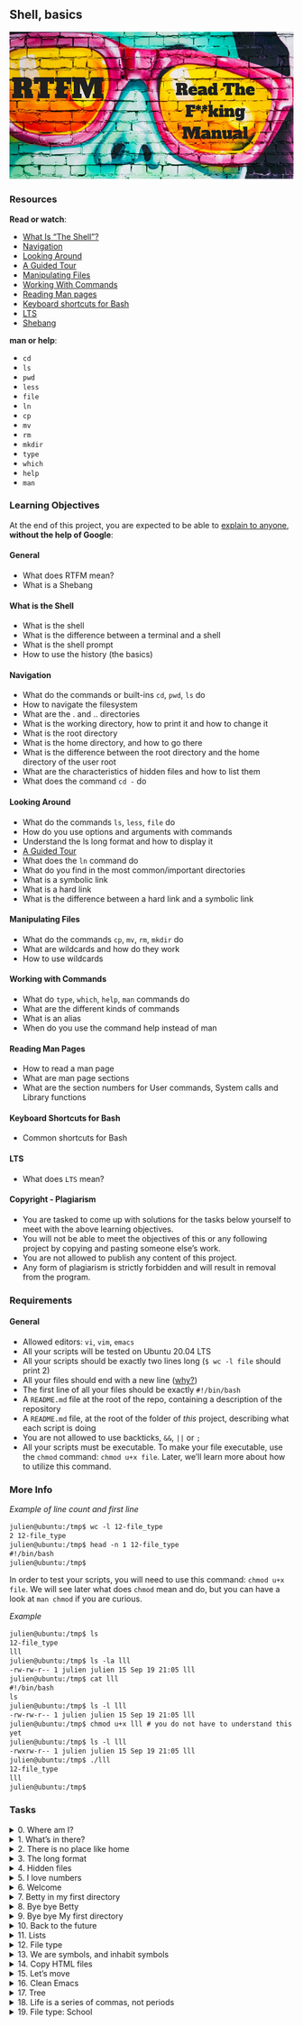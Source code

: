 ## Shell, basics

![RTFM](rtfm.jpg)

### Resources

**Read or watch**:

- [What Is “The Shell”?](https://linuxcommand.org/lc3_lts0010.php)
- [Navigation](https://linuxcommand.org/lc3_lts0020.php)
- [Looking Around](https://linuxcommand.org/lc3_lts0030.php)
- [A Guided Tour](https://linuxcommand.org/lc3_lts0040.php)
- [Manipulating Files](https://linuxcommand.org/lc3_lts0050.php)
- [Working With Commands](https://linuxcommand.org/lc3_lts0060.php)
- [Reading Man pages](https://linuxcommand.org/lc3_man_pages/man1.html)
- [Keyboard shortcuts for Bash](https://www.howtogeek.com/181/keyboard-shortcuts-for-bash-command-shell-for-ubuntu-debian-suse-redhat-linux-etc/)
- [LTS](https://wiki.ubuntu.com/LTS)
- [Shebang](https://en.wikipedia.org/wiki/Shebang_%28Unix%29)

**man or help**:

- `cd`
- `ls`
- `pwd`
- `less`
- `file`
- `ln`
- `cp`
- `mv`
- `rm`
- `mkdir`
- `type`
- `which`
- `help`
- `man`

### Learning Objectives

At the end of this project, you are expected to be able to [explain to anyone](https://fs.blog/feynman-learning-technique/?fbclid=IwAR2K5_BGPVo0QjJXkOIIqNsqcXK4lTskPWJvA0asKQIGtCPWaQBdKmj1Ztg), **without the help of Google**:

#### General

- What does RTFM mean?
- What is a Shebang

#### What is the Shell

- What is the shell
- What is the difference between a terminal and a shell
- What is the shell prompt
- How to use the history (the basics)

#### Navigation

- What do the commands or built-ins `cd`, `pwd`, `ls` do
- How to navigate the filesystem
- What are the . and .. directories
- What is the working directory, how to print it and how to change it
- What is the root directory
- What is the home directory, and how to go there
- What is the difference between the root directory and the home directory of the user root
- What are the characteristics of hidden files and how to list them
- What does the command `cd -` do

#### Looking Around

- What do the commands `ls`, `less`, `file` do
- How do you use options and arguments with commands
- Understand the ls long format and how to display it
- [A Guided Tour](https://linuxcommand.org/lc3_lts0040.php)
- What does the `ln` command do
- What do you find in the most common/important directories
- What is a symbolic link
- What is a hard link
- What is the difference between a hard link and a symbolic link

#### Manipulating Files

- What do the commands `cp`, `mv`, `rm`, `mkdir` do
- What are wildcards and how do they work
- How to use wildcards

#### Working with Commands

- What do `type`, `which`, `help`, `man` commands do
- What are the different kinds of commands
- What is an alias
- When do you use the command help instead of man

#### Reading Man Pages

- How to read a man page
- What are man page sections
- What are the section numbers for User commands, System calls and Library functions

#### Keyboard Shortcuts for Bash

- Common shortcuts for Bash

#### LTS

- What does `LTS` mean?

#### Copyright - Plagiarism

- You are tasked to come up with solutions for the tasks below yourself to meet with the above learning objectives.
- You will not be able to meet the objectives of this or any following project by copying and pasting someone else’s work.
- You are not allowed to publish any content of this project.
- Any form of plagiarism is strictly forbidden and will result in removal from the program.

### Requirements

#### General

- Allowed editors: `vi`, `vim`, `emacs`
- All your scripts will be tested on Ubuntu 20.04 LTS
- All your scripts should be exactly two lines long (`$ wc -l file` should print 2)
- All your files should end with a new line ([why?](http://unix.stackexchange.com/questions/18743/whats-the-point-in-adding-a-new-line-to-the-end-of-a-file/18789))
- The first line of all your files should be exactly `#!/bin/bash`
- A `README.md` file at the root of the repo, containing a description of the repository
- A `README.md` file, at the root of the folder of _this_ project, describing what each script is doing
- You are not allowed to use backticks, `&&`, `||` or `;`
- All your scripts must be executable. To make your file executable, use the `chmod` command: `chmod u+x file`. Later, we’ll learn more about how to utilize this command.

### More Info

_Example of line count and first line_

```shell
julien@ubuntu:/tmp$ wc -l 12-file_type 
2 12-file_type
julien@ubuntu:/tmp$ head -n 1 12-file_type 
#!/bin/bash
julien@ubuntu:/tmp$ 
```

In order to test your scripts, you will need to use this command: `chmod u+x file`. We will see later what does `chmod` mean and do, but you can have a look at `man chmod` if you are curious.

_Example_

```shell
julien@ubuntu:/tmp$ ls
12-file_type
lll
julien@ubuntu:/tmp$ ls -la lll
-rw-rw-r-- 1 julien julien 15 Sep 19 21:05 lll
julien@ubuntu:/tmp$ cat lll
#!/bin/bash
ls
julien@ubuntu:/tmp$ ls -l lll
-rw-rw-r-- 1 julien julien 15 Sep 19 21:05 lll
julien@ubuntu:/tmp$ chmod u+x lll # you do not have to understand this yet
julien@ubuntu:/tmp$ ls -l lll
-rwxrw-r-- 1 julien julien 15 Sep 19 21:05 lll
julien@ubuntu:/tmp$ ./lll
12-file_type
lll
julien@ubuntu:/tmp$ 
```

### Tasks

<details>
<summary>0. Where am I?</summary>

Write a script that prints the absolute path name of the current working directory.

_Example:_

```shell
$ ./0-current_working_directory
/root/alx-system_engineering-devops/0x00-shell_basics
$
```
***
**Repo:**
- GitHub repository: `alx-system_engineering-devops`
- Directory: `0x00-shell_basics`
- File: `0-current_working_directory`
</details>

<details>
<summary>1. What’s in there?</summary>

Display the contents list of your current directory.

_Example:_

```shell
$ ./1-listit
Applications    Documents   Dropbox Movies Pictures
Desktop Downloads   Library Music Public
$
```
***
**Repo:**
- GitHub repository: `alx-system_engineering-devops`
- Directory: `0x00-shell_basics`
- File: `1-listit`
</details>

<details>
<summary>2. There is no place like home</summary>

Write a script that changes the working directory to the user’s home directory.

- You are not allowed to use any shell variables

```shell
julien@ubuntu:/tmp$ pwd
/tmp
julien@ubuntu:/tmp$ echo $HOME
/home/julien
julien@ubuntu:/tmp$ source ./2-bring_me_home
julien@ubuntu:~$ pwd
/home/julien
julien@ubuntu:~$ 
```
***
**Repo:**
- GitHub repository: `alx-system_engineering-devops`
- Directory: `0x00-shell_basics`
- File: `2-bring_me_home`
</details>

<details>
<summary>3. The long format</summary>

Display current directory contents in a long format

_Example:_

```shell
$ ./3-listfiles
total 32
-rwxr-xr-x@ 1 sylvain staff 18 Jan 25 00:19 0-current_working_directory
-rwxr-xr-x@ 1 sylvain staff 19 Jan 25 00:23 1-listit
-rwxr-xr-x@ 1 sylvain staff 18 Jan 25 00:29 2-bring_me_home
-rwxr-xr-x@ 1 sylvain staff 18 Jan 25 00:39 3-listfiles
$
```
***
**Repo:**
- GitHub repository: `alx-system_engineering-devops`
- Directory: `0x00-shell_basics`
- File: `3-listfiles`
</details>

<details>
<summary>4. Hidden files</summary>

Display current directory contents, including hidden files (starting with `.`). Use the long format.

_Example:_

```shell
$ ./4-listmorefiles
total 32
drwxr-xr-x@ 6 sylvain staff 204 Jan 25 00:29 .
drwxr-xr-x@ 43 sylvain staff 1462 Jan 25 00:19 ..
-rwxr-xr-x@ 1 sylvain staff 18 Jan 25 00:19 0-current_working_directory
-rwxr-xr-x@ 1 sylvain staff 19 Jan 25 00:23 1-listit
-rwxr-xr-x@ 1 sylvain staff 18 Jan 25 00:29 2-bring_me_home
-rwxr-xr-x@ 1 sylvain staff 18 Jan 25 00:39 3-listfiles
-rwxr-xr-x@ 1 sylvain staff 18 Jan 25 00:41 4-listmorefiles
$
```
***
**Repo:**
- GitHub repository: `alx-system_engineering-devops`
- Directory: `0x00-shell_basics`
- File: `4-listmorefiles`
</details>

<details>
<summary>5. I love numbers</summary>

Display current directory contents.

- Long format
- with user and group IDs displayed numerically
- And hidden files (starting with .)

_Example:_

```shell
$ ./5-listfilesdigitonly
total 32
drwxr-xr-x@ 6 501 20 204 Jan 25 00:29 .
drwxr-xr-x@ 43 501 20 1462 Jan 25 00:19 ..
-rwxr-xr-x@ 1 501 20 18 Jan 25 00:19 0-current_working_directory
-rwxr-xr-x@ 1 501 20 18 Jan 25 00:23 1-listfiles
-rwxr-xr-x@ 1 501 20 19 Jan 25 00:29 2-bring_me_home
-rwxr-xr-x@ 1 501 20 20 Jan 25 00:39 3-listfiles
-rwxr-xr-x@ 1 501 20 18 Jan 25 00:41 4-listmorefiles
-rwxr-xr-x@ 1 501 20 18 Jan 25 00:43 5-listfilesdigitonly
$
```
***
**Repo:**
- GitHub repository: `alx-system_engineering-devops`
- Directory: `0x00-shell_basics`
- File: `5-listfilesdigitonly`
</details>

<details>
<summary>6. Welcome</summary>

Create a script that creates a directory named `my_first_directory` in the `/tmp/` directory.

_Example:_

```shell
$ ./6-firstdirectory
$ file /tmp/my_first_directory/
/tmp/my_first_directory/: directory
$
```
***
**Repo:**
- GitHub repository: `alx-system_engineering-devops`
- Directory: `0x00-shell_basics`
- File: `6-firstdirectory`
</details>

<details>
<summary>7. Betty in my first directory</summary>

Move the file `betty` from `/tmp/` to `/tmp/my_first_directory`.

_Example:_

```shell
$ ./7-movethatfile
$ ls /tmp/my_first_directory/
betty
$
```
***
**Repo:**
- GitHub repository: `alx-system_engineering-devops`
- Directory: `0x00-shell_basics`
- File: `7-movethatfile`
</details>

<details>
<summary>8. Bye bye Betty</summary>

Delete the file `betty`.

- The file `betty` is in `/tmp/my_first_directory`

_Example:_

```shell
$ ./8-firstdelete
$ ls /tmp/my_first_directory/
$
```
***
**Repo:**
- GitHub repository: `alx-system_engineering-devops`
- Directory: `0x00-shell_basics`
- File: `8-firstdelete`
</details>

<details>
<summary>9. Bye bye My first directory</summary>

Delete the directory `my_first_directory` that is in the `/tmp` directory.

_Example:_

```shell
$ ./9-firstdirdeletion
$ file /tmp/my_first_directory
/tmp/my_first_directory: cannot open `/tmp/my_first_directory' (No such file or directory)
$
```
***
**Repo:**
- GitHub repository: `alx-system_engineering-devops`
- Directory: `0x00-shell_basics`
- File: `9-firstdirdeletion`
</details>

<details>
<summary>10. Back to the future</summary>

Write a script that changes the working directory to the previous one.

```shell
julien@ubuntu:/tmp$ pwd
/tmp
julien@ubuntu:/tmp$ cd /var
julien@ubuntu:/var$ pwd
/var
julien@ubuntu:/var$ source ./10-back
/tmp
julien@ubuntu:/tmp$ pwd
/tmp
```
***
**Repo:**
- GitHub repository: `alx-system_engineering-devops`
- Directory: `0x00-shell_basics`
- File: `10-back`
</details>

<details>
<summary>11. Lists</summary>

Write a script that lists all files (even ones with names beginning with a period character, which are normally hidden) in the current directory and the parent of the working directory and the `/boot` directory (in this order), in long format.
***
**Repo:**
- GitHub repository: `alx-system_engineering-devops`
- Directory: `0x00-shell_basics`
- File: `11-lists`
</details>

<details>
<summary>12. File type</summary>

Write a script that prints the type of the file named `iamafile`. The file `iamafile` will be in the `/tmp` directory when we will run your script.

_Example_

```shell
ubuntu@ip-172-31-63-244:~$ ./12-file_type
/tmp/iamafile: ELF 64-bit LSB  executable, x86-64, version 1 (SYSV), dynamically linked (uses shared libs), for GNU/Linux 2.6.24, BuildID[sha1]=bd39c07194a778ccc066fc963ca152bdfaa3f971, stripped
```
***
**Repo:**
- GitHub repository: `alx-system_engineering-devops`
- Directory: `0x00-shell_basics`
- File: `12-file_type`
</details>

<details>
<summary>13. We are symbols, and inhabit symbols</summary>

Create a symbolic link to `/bin/ls`, named `__ls__`. The symbolic link should be created in the current working directory.

```shell
ubuntu@ip-172-31-63-244:/tmp/sym$ ls -la
total 144
drwxrwxr-x  2 ubuntu ubuntu   4096 Sep 20 03:24 .
drwxrwxrwt 12 root   root   139264 Sep 20 03:24 ..
ubuntu@ip-172-31-63-244:/tmp/sym$./13-symbolic_link
ubuntu@ip-172-31-63-244:/tmp/sym$ ls -la
total 144
drwxrwxr-x  2 ubuntu ubuntu   4096 Sep 20 03:24 .
drwxrwxrwt 12 root   root   139264 Sep 20 03:24 ..
lrwxrwxrwx  1 ubuntu ubuntu      7 Sep 20 03:24 __ls__ -> /bin/ls
```
***
**Repo:**
- GitHub repository: `alx-system_engineering-devops`
- Directory: `0x00-shell_basics`
- File: `13-symbolic_link`
</details>

<details>
<summary>14. Copy HTML files</summary>

Create a script that copies all the HTML files from the current working directory to the parent of the working directory, but only copy files that did not exist in the parent of the working directory or were newer than the versions in the parent of the working directory.

You can consider that all HTML files have the extension `.html`
***
**Repo:**
- GitHub repository: `alx-system_engineering-devops`
- Directory: `0x00-shell_basics`
- File: `14-copy_html`
</details>

<details>
<summary>15. Let’s move</summary>

Create a script that moves all files beginning with an uppercase letter to the directory `/tmp/u`.

You can assume that the directory `/tmp/u` will exist when we will run your script

```shell
ubuntu@ip-172-31-63-244:/tmp/sym$ ls -la
total 148
drwxrwxr-x  3 ubuntu ubuntu   4096 Sep 20 03:33 .
drwxrwxrwt 12 root   root   139264 Sep 20 03:26 ..
-rw-rw-r--  1 ubuntu ubuntu      0 Sep 20 03:32 My_file
lrwxrwxrwx  1 ubuntu ubuntu      7 Sep 20 03:24 __ls__ -> /bin/ls
-rw-rw-r--  1 ubuntu ubuntu      0 Sep 20 03:32 Elif_ym
-rw-rw-r--  1 ubuntu ubuntu      0 Sep 20 03:32 random_file
ubuntu@ip-172-31-63-244:/tmp/sym$ ls -la /tmp/u
total 8
drwxrwxr-x 2 ubuntu ubuntu 4096 Sep 20 03:33 .
drwxrwxr-x 3 ubuntu ubuntu 4096 Sep 20 03:33 ..
ubuntu@ip-172-31-63-244:/tmp/sym$ ./100-lets_move
ubuntu@ip-172-31-63-244:/tmp/sym$ ls -la
total 148
drwxrwxr-x  3 ubuntu ubuntu   4096 Sep 20 03:33 .
drwxrwxrwt 12 root   root   139264 Sep 20 03:26 ..
lrwxrwxrwx  1 ubuntu ubuntu      7 Sep 20 03:24 __ls__ -> /bin/ls
-rw-rw-r--  1 ubuntu ubuntu      0 Sep 20 03:32 random_file
ubuntu@ip-172-31-63-244:/tmp/sym$ ls -la /tmp/u
total 8
drwxrwxr-x 2 ubuntu ubuntu 4096 Sep 20 03:33 .
drwxrwxr-x 3 ubuntu ubuntu 4096 Sep 20 03:33 ..
-rw-rw-r-- 1 ubuntu ubuntu    0 Sep 20 03:32 My_file
-rw-rw-r-- 1 ubuntu ubuntu    0 Sep 20 03:32 Elif_ym
```
***
**Repo:**
- GitHub repository: `alx-system_engineering-devops`
- Directory: `0x00-shell_basics`
- File: `100-lets_move`
</details>

<details>
<summary>16. Clean Emacs</summary>

Create a script that deletes all files in the current working directory that end with the character `~`.

```shell
ubuntu@ip-172-31-63-244:/tmp/sym$ ls
main.c  main.c~  Makefile~
ubuntu@ip-172-31-63-244:/tmp/sym$ ./101-clean_emacs
ubuntu@ip-172-31-63-244:/tmp/emacs$ ls
main.c
ubuntu@ip-172-31-63-244:/tmp/emacs$
```
***
**Repo:**
- GitHub repository: `alx-system_engineering-devops`
- Directory: `0x00-shell_basics`
- File: `101-clean_emacs`
</details>

<details>
<summary>17. Tree</summary>

Create a script that creates the directories `welcome/`, `welcome/to/` and `welcome/to/school` in the current directory.

You are only allowed to use two spaces (and lines) in your script, not more.

```shell
julien@ubuntu:/tmp/h$ ls -l
total 4
-rwxrw-r-- 1 julien julien 44 Sep 20 12:09 102-tree
julien@ubuntu:/tmp/h$ wc -l 102-tree 
2 102-tree
julien@ubuntu:/tmp/h$ head -1 102-tree 
#!/bin/bash
julien@ubuntu:/tmp/h$ tr -cd ' ' < 102-tree | wc -c # you do not have to understand this yet, but the result should be 2, 1 or 0
2
julien@ubuntu:/tmp/h$ ./102-tree 
julien@ubuntu:/tmp/h$ ls
102-tree  welcome
julien@ubuntu:/tmp/h$ ls welcome/
to
julien@ubuntu:/tmp/h$ ls -l welcome/to
total 4
drwxrwxr-x 2 julien julien 4096 Sep 20 12:11 school
julien@ubuntu:/tmp/h$ 
```
***
**Repo:**
- GitHub repository: `alx-system_engineering-devops`
- Directory: `0x00-shell_basics`
- File: `102-tree`
</details>

<details>
<summary>18. Life is a series of commas, not periods</summary>

Write a command that lists all the files and directories of the current directory, separated by commas (`,`).

- Directory names should end with a slash (`/`)  
    
- Files and directories starting with a dot (`.`) should be listed  
    
- The listing should be alpha ordered, except for the directories `.` and `..` which should be listed at the very beginning
- Only digits and letters are used to sort; Digits should come first
- You can assume that all the files we will test with will have at least one letter or one digit
- The listing should end with a new line  
    

```shell
ubuntu@ubuntu:~/$ ls -a

.  ..  0-commas  0-commas-checks  1-empty_casks  2-gifs  3-directories  4-zeros  5-rot13  6-odd  7-sort_rot13  Makefile  quote  .test  test_dir  test.var

ubuntu@ubuntu:~/$ ./103-commas

./, ../, 0-commas, 0-commas-checks/, 1-empty_casks, 2-gifs, 3-directories, 4-zeros, 5-rot13, 6-odd, 7-sort_rot13, Makefile, quote, .test, test_dir/, test.var

ubuntu@ubuntu:~/$
```
***
**Repo:**
- GitHub repository: `alx-system_engineering-devops`
- Directory: `0x00-shell_basics`
- File: `103-commas`
</details>

<details>
<summary>19. File type: School</summary>

Create a magic file `school.mgc` that can be used with the command `file` to detect `School` data files. `School` data files always contain the string `SCHOOL` at offset 0.

```shell
ubuntu@ip-172-31-63-244:/tmp/magic$ cp /bin/ls .
ubuntu@ip-172-31-63-244:/tmp/magic$ ls -la
total 268
drwxrwxr-x  2 ubuntu ubuntu   4096 Sep 20 02:44 .
drwxrwxrwt 11 root   root   139264 Sep 20 02:44 ..
-rw-r--r--  1 ubuntu ubuntu    496 Sep 20 02:42 school.mgc
-rwxr-xr-x  1 ubuntu ubuntu 110080 Sep 20 02:43 ls
-rw-rw-r--  1 ubuntu ubuntu     50 Sep 20 02:06 thisisaschoolfile
-rw-rw-r--  1 ubuntu ubuntu     30 Sep 20 02:16 thisisatextfile
ubuntu@ip-172-31-63-244:/tmp/magic$ file --mime-type -m school.mgc *
school.mgc:         application/octet-stream
ls:                    application/octet-stream
thisisaschoolfile: School
thisisatextfile:       text/plain
ubuntu@ip-172-31-63-244:/tmp/magic$ file -m school.mgc *
school.mgc:         data
ls:                    data
thisisaschoolfile: School data
thisisatextfile:       ASCII text
ubuntu@ip-172-31-63-244:/tmp/magic$
```
***
**Repo:**
- GitHub repository: `alx-system_engineering-devops`
- Directory: `0x00-shell_basics`
- File: `school.mgc`
</details>
